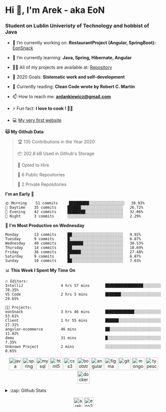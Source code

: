 <h1> Hi 👋, I'm Arek - aka EoN </h1>
<h3> Student on Lublin Univeristy of Technology and hobbist of Java</h3>

- 🔭 I’m currently working on: **RestaurantProject (Angular, SpringBoot):** [EonSnack]

- 🌱 I’m currently learning: **Java, Spring, Hibernate, Angular**

- 👨‍💻 All of my projects are available at: [Repository]

- 🥅 2020 Goals: **Sistematic work and self-development**

- 📖 Currently reading: **Clean Code wrote by Robert C. Martin**

- 📫 How to reach me: **ardankiewicz@gmail.com**

- ⚡ Fun fact: **I love to cook ! 🍖🍳**

- 💻 [My very first website][website] 


<!--START_SECTION:waka-->
**🐱 My Github Data** 

> 🏆 135 Contributions in the Year 2020
 > 
> 📦 202.8 kB Used in Github's Storage 
 > 
> 💼 Opted to Hire
 > 
> 📜 6 Public Repositories
 > 
> 🔑 2 Private Repositories 

**I'm an Early 🐤** 

```text
🌞 Morning    51 commits     █████████░░░░░░░░░░░░░░░░   38.93% 
🌆 Daytime    35 commits     ██████░░░░░░░░░░░░░░░░░░░   26.72% 
🌃 Evening    42 commits     ████████░░░░░░░░░░░░░░░░░   32.06% 
🌙 Night      3 commits      ░░░░░░░░░░░░░░░░░░░░░░░░░   2.29%

```
📅 **I'm Most Productive on Wednesday** 

```text
Monday       13 commits     ██░░░░░░░░░░░░░░░░░░░░░░░   9.92% 
Tuesday      9 commits      █░░░░░░░░░░░░░░░░░░░░░░░░   6.87% 
Wednesday    40 commits     ███████░░░░░░░░░░░░░░░░░░   30.53% 
Thursday     14 commits     ██░░░░░░░░░░░░░░░░░░░░░░░   10.69% 
Friday       36 commits     ██████░░░░░░░░░░░░░░░░░░░   27.48% 
Saturday     9 commits      █░░░░░░░░░░░░░░░░░░░░░░░░   6.87% 
Sunday       10 commits     ██░░░░░░░░░░░░░░░░░░░░░░░   7.63%

```


📊 **This Week I Spent My Time On** 

```text
🔥 Editors: 
IntelliJ                 4 hrs 57 mins       █████████████████░░░░░░░░   70.35% 
VS Code                  2 hrs 5 mins        ███████░░░░░░░░░░░░░░░░░░   29.65%

🐱‍💻 Projects: 
eonSnack                 3 hrs 46 mins       █████████████░░░░░░░░░░░░   53.61% 
Client                   1 hr 55 mins        ██████░░░░░░░░░░░░░░░░░░░   27.31% 
angular-ecommerce        46 mins             ██░░░░░░░░░░░░░░░░░░░░░░░   11.02% 
demo                     31 mins             █░░░░░░░░░░░░░░░░░░░░░░░░   7.35% 
Unknown Project          2 mins              ░░░░░░░░░░░░░░░░░░░░░░░░░   0.65%

```


<!--END_SECTION:waka-->

<p align="center">
<img src="https://devicons.github.io/devicon/devicon.git/icons/java/java-original-wordmark.svg" alt="java" width="40" height="40"/> 
<img src="https://www.vectorlogo.zone/logos/springio/springio-icon.svg" alt="spring" width="40" height="40"/> 
<img src="https://devicons.github.io/devicon/devicon.git/icons/mysql/mysql-original-wordmark.svg" alt="mysql" width="40" height="40"/> 
<img src="https://devicons.github.io/devicon/devicon.git/icons/html5/html5-original-wordmark.svg" alt="html5" width="40" height="40"/> 
<img src="https://devicons.github.io/devicon/devicon.git/icons/css3/css3-original-wordmark.svg" alt="css3" width="40" height="40"/> 
<img src="https://devicons.github.io/devicon/devicon.git/icons/bootstrap/bootstrap-plain.svg" alt="bootstrap" width="40" height="40"/> 
<img src="https://devicons.github.io/devicon/devicon.git/icons/angularjs/angularjs-original.svg" alt="angularjs" width="40" height="40"/>
<img src="https://www.vectorlogo.zone/logos/figma/figma-icon.svg" alt="figma" width="40" height="40"/> 
<img src="https://www.vectorlogo.zone/logos/git-scm/git-scm-icon.svg" alt="git" width="40" height="40"/> 
<img src="https://devicons.github.io/devicon/devicon.git/icons/mongodb/mongodb-original-wordmark.svg" alt="mongodb" width="40" height="40"/> 
<img src="https://devicons.github.io/devicon/devicon.git/icons/typescript/typescript-original.svg" alt="typescript" width="40" height="40"/>
<img src="https://devicons.github.io/devicon/devicon.git/icons/docker/docker-original-wordmark.svg" alt="docker" width="40" height="40"/>
</p>


<details>
  <summary>:zap: Github Stats</summary>
  <img align="left" alt="codeSTACKr's Github Stats" src="https://github-readme-stats.codestackr.vercel.app/api?username=eon2208&show_icons=true&hide_border=true" />
 <img align="left" src="https://github-readme-stats.vercel.app/api/top-langs/?username=eon2208&layout=compact" alt="eon2208" /></p>
</details>


<p align="center">
<a href="https://linkedin.com/in/arek dankiewicz" target="blank"><img align="center" src="https://cdn.jsdelivr.net/npm/simple-icons@3.0.1/icons/linkedin.svg" alt="arek dankiewicz" height="30" width="30" /></a>
<a href="https://instagram.com/eon2208" target="blank"><img align="center" src="https://cdn.jsdelivr.net/npm/simple-icons@3.0.1/icons/instagram.svg" alt="eon2208" height="30" width="30" /></a>
</p>

[website]: https://jardan.biz/
[EonSnack]: https://github.com/eon2208/favouriteRestaurant/
[Repository]: https://github.com/eon2208?tab=repositories
